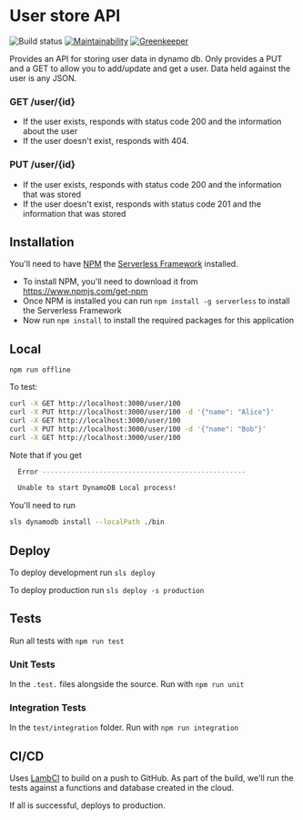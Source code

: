 # User store API

![Build status](https://s3.amazonaws.com/lambci-user-store-buildresults-15lloh32shdpg/gh/leonyork/user-store-api/branches/master/568b5107c2846bee412acb58ecd38215.svg)
[![Maintainability](https://api.codeclimate.com/v1/badges/621ecfb4aa6b25344a37/maintainability)](https://codeclimate.com/github/leonyork/user-store-api/maintainability)
[![Greenkeeper](https://badges.greenkeeper.io/leonyork/user-store-api.svg)](https://badges.greenkeeper.io/)

Provides an API for storing user data in dynamo db. Only provides a PUT and a GET to allow you to add/update and get a user. Data held against the user is any JSON.

### GET /user/{id}
 - If the user exists, responds with status code 200 and the information about the user
 - If the user doesn't exist, responds with 404.

### PUT /user/{id}
 - If the user exists, responds with status code 200 and the information that was stored
 - If the user doesn't exist, responds with status code 201 and the information that was stored

## Installation
You'll need to have [NPM](https://www.npmjs.com/) the [Serverless Framework](https://serverless.com/) installed.

- To install NPM, you'll need to download it from https://www.npmjs.com/get-npm
- Once NPM is installed you can run `npm install -g serverless` to install the Serverless Framework
- Now run `npm install` to install the required packages for this application

## Local
`npm run offline`

To test:

```bash
curl -X GET http://localhost:3000/user/100
curl -X PUT http://localhost:3000/user/100 -d '{"name": "Alice"}'
curl -X GET http://localhost:3000/user/100
curl -X PUT http://localhost:3000/user/100 -d '{"name": "Bob"}'
curl -X GET http://localhost:3000/user/100
```

Note that if you get 

```bash
  Error --------------------------------------------------

  Unable to start DynamoDB Local process!
```

You'll need to run

```bash
sls dynamodb install --localPath ./bin
```

## Deploy

To deploy development run `sls deploy`

To deploy production run `sls deploy -s production`

## Tests

Run all tests with `npm run test`

### Unit Tests

In the `.test.` files alongside the source. Run with `npm run unit`

### Integration Tests

In the `test/integration` folder. Run with `npm run integration`

## CI/CD

Uses [LambCI](https://github.com/lambci/lambci) to build on a push to GitHub. As part of the build, we'll run the tests against a functions and database created in the cloud.

If all is successful, deploys to production.